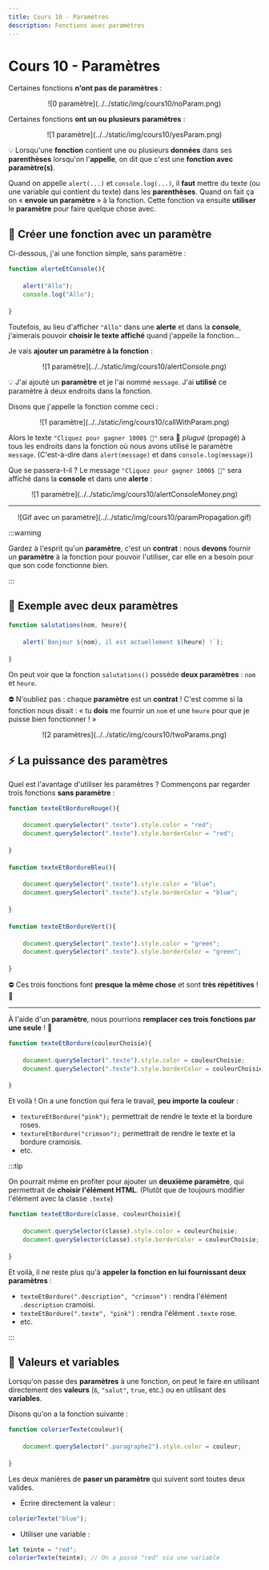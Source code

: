 ```yaml
---
title: Cours 10 - Paramètres
description: Fonctions avec paramètres
---
```


# Cours 10 - Paramètres

Certaines fonctions **n'ont pas de paramètres** :

<center>![0 paramètre](../../static/img/cours10/noParam.png)</center>

Certaines fonctions **ont un ou plusieurs paramètres** :

<center>![1 paramètre](../../static/img/cours10/yesParam.png)</center>

💡 Lorsqu'une **fonction** contient une ou plusieurs **données** dans ses **parenthèses** lorsqu'on l'**appelle**, on dit que c'est une **fonction avec paramètre(s)**.

Quand on appelle `alert(...)` et `console.log(...)`, il **faut** mettre du texte (ou une variable qui contient du texte) dans les **parenthèses**. Quand on fait ça on « **envoie un paramètre** » à la fonction. Cette fonction va ensuite **utiliser** le **paramètre** pour faire quelque chose avec.

## 🥚 Créer une fonction avec un paramètre

Ci-dessous, j'ai une fonction simple, sans paramètre :

```js showLineNumbers
function alerteEtConsole(){

    alert("Allo");
    console.log("Allo");

}
```

Toutefois, au lieu d'afficher `"Allo"` dans une **alerte** et dans la **console**, j'aimerais pouvoir **choisir le texte affiché** quand j'appelle la fonction...

Je vais **ajouter un paramètre à la fonction** :

<center>![1 paramètre](../../static/img/cours10/alertConsole.png)</center>

💡 J'ai ajouté un **paramètre** et je l'ai nommé `message`. J'ai **utilisé** ce paramètre à deux endroits dans la fonction.

Disons que j'appelle la fonction comme ceci :

<center>![1 paramètre](../../static/img/cours10/callWithParam.png)</center>

Alors le texte `"Cliquez pour gagner 1000$ 🤑"` sera 🔌 *plugué* (propagé) à tous les endroits dans la fonction où nous avons utilisé le paramètre `message`. (C'est-à-dire dans `alert(message)` et dans `console.log(message)`)

Que se passera-t-il ? Le message `"Cliquez pour gagner 1000$ 🤑"` sera affiché dans la **console** et dans une **alerte** :

<center>![1 paramètre](../../static/img/cours10/alertConsoleMoney.png)</center>

<hr/>

<center>![Gif avec un paramètre](../../static/img/cours10/paramPropagation.gif)</center>

:::warning

Gardez à l'esprit qu'un **paramètre**, c'est un **contrat** : nous **devons** fournir un **paramètre** à la fonction pour pouvoir l'utiliser, car elle en a besoin pour que son code fonctionne bien.

:::

## 🧩 Exemple avec deux paramètres

```js showLineNumbers
function salutations(nom, heure){

    alert(`Bonjour ${nom}, il est actuellement ${heure} !`);

}
```

On peut voir que la fonction `salutations()` possède **deux paramètres** : `nom` et `heure`.

⛔ N'oubliez pas : chaque **paramètre** est un **contrat** ! C'est comme si la fonction nous disait : « tu **dois** me fournir un `nom` et une `heure` pour que je puisse bien fonctionner ! »

<center>![2 paramètres](../../static/img/cours10/twoParams.png)</center>

## ⚡ La puissance des paramètres

Quel est l'avantage d'utiliser les paramètres ? Commençons par regarder trois fonctions **sans paramètre** :

```js showLineNumbers
function texteEtBordureRouge(){

    document.querySelector(".texte").style.color = "red";
    document.querySelector(".texte").style.borderColor = "red";

}

function texteEtBordureBleu(){

    document.querySelector(".texte").style.color = "blue";
    document.querySelector(".texte").style.borderColor = "blue";

}

function texteEtBordureVert(){

    document.querySelector(".texte").style.color = "green";
    document.querySelector(".texte").style.borderColor = "green";

}
```

⛔ Ces trois fonctions font **presque la même chose** et sont **très répétitives** ! 😬

<hr/>

À l'aide d'un **paramètre**, nous pourrions **remplacer ces trois fonctions par une seule** ! 🧠

```js showLineNumbers
function texteEtBordure(couleurChoisie){

    document.querySelector(".texte").style.color = couleurChoisie;
    document.querySelector(".texte").style.borderColor = couleurChoisie;

}
```

Et voilà ! On a une fonction qui fera le travail, **peu importe la couleur** :

* `textureEtBordure("pink");` permettrait de rendre le texte et la bordure roses.
* `textureEtBordure("crimson");` permettrait de rendre le texte et la bordure cramoisis.
* etc.

:::tip

On pourrait même en profiter pour ajouter un **deuxième paramètre**, qui permettrait de **choisir l'élément HTML**. (Plutôt que de toujours modifier l'élément avec la classe `.texte`)

```js showLineNumbers
function texteEtBordure(classe, couleurChoisie){

    document.querySelector(classe).style.color = couleurChoisie;
    document.querySelector(classe).style.borderColor = couleurChoisie;

}
```

Et voilà, il ne reste plus qu'à **appeler la fonction en lui fournissant deux paramètres** :

* `texteEtBordure(".description", "crimson")` : rendra l'élément `.description` cramoisi.
* `texteEtBordure(".texte", "pink")` : rendra l'élément `.texte` rose.
* etc.

:::

## 🎫 Valeurs et variables

Lorsqu'on passe des **paramètres** à une fonction, on peut le faire en utilisant directement des **valeurs** (`6`, `"salut"`, `true`, etc.) ou en utilisant des **variables**.

Disons qu'on a la fonction suivante :

```js showLineNumbers
function colorierTexte(couleur){

    document.querySelector(".paragraphe2").style.color = couleur;

}
```

Les deux manières de **paser un paramètre** qui suivent sont toutes deux valides.

* Écrire directement la valeur :

```js
colorierTexte("blue");
```

* Utiliser une variable :

```js
let teinte = "red";
colorierTexte(teinte); // On a passé "red" via une variable
```